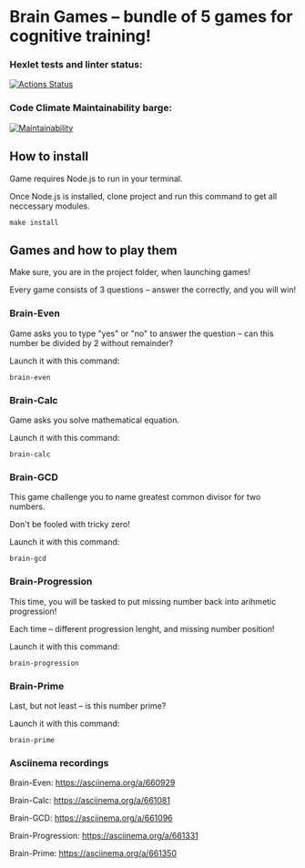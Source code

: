 # Brain Games – bundle of 5 games for cognitive training!

### Hexlet tests and linter status:
[![Actions Status](https://github.com/Its-Me-Alex/frontend-project-44/actions/workflows/hexlet-check.yml/badge.svg)](https://github.com/Its-Me-Alex/frontend-project-44/actions)

### Code Climate Maintainability barge:
[![Maintainability](https://api.codeclimate.com/v1/badges/c58796b27a31e2d94cee/maintainability)](https://codeclimate.com/github/Its-Me-Alex/frontend-project-44/maintainability)

## How to install
Game requires Node.js to run in your terminal.

Once Node.js is installed, clone project and run this command to get all neccessary modules.

```
make install
```

## Games and how to play them
Make sure, you are in the project folder, when launching games!

Every game consists of 3 questions – answer the correctly, and you will win!


### Brain-Even
Game asks you to type "yes" or "no" to answer the question – can this number be divided by 2 without remainder?

Launch it with this command:
```
brain-even
```

### Brain-Calc
Game asks you solve mathematical equation.

Launch it with this command:
```
brain-calc
```

### Brain-GCD
This game challenge you to name greatest common divisor for two numbers.

Don't be fooled with tricky zero!

Launch it with this command:
```
brain-gcd
```

### Brain-Progression
This time, you will be tasked to put missing number back into arihmetic progression!

Each time – different progression lenght, and missing number position!

Launch it with this command:
```
brain-progression
```

### Brain-Prime
Last, but not least – is this number prime?

Launch it with this command:
```
brain-prime
```


### Asciinema recordings
Brain-Even:
https://asciinema.org/a/660929

Brain-Calc:
https://asciinema.org/a/661081

Brain-GCD:
https://asciinema.org/a/661096

Brain-Progression:
https://asciinema.org/a/661331

Brain-Prime:
https://asciinema.org/a/661350
